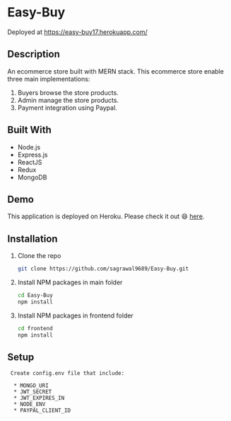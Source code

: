 # Easy-Buy
Deployed at https://easy-buy17.herokuapp.com/

## Description

An ecommerce store built with MERN stack. This ecommerce store enable three main implementations:

1. Buyers browse the store products.
2. Admin manage the store products.
3. Payment integration using Paypal. 


## Built With

* Node.js
* Express.js
* ReactJS
* Redux
* MongoDB

## Demo

This application is deployed on Heroku. Please check it out :smile: [here](https://easy-buy17.herokuapp.com/).

## Installation

1. Clone the repo
   ```sh
   git clone https://github.com/sagrawal9689/Easy-Buy.git
   ```
2. Install NPM packages in main folder
   ```sh
   cd Easy-Buy
   npm install
   ```
3. Install NPM packages in frontend folder
   ```sh
   cd frontend
   npm install
   ```

## Setup

```
 Create config.env file that include:

  * MONGO_URI
  * JWT_SECRET
  * JWT_EXPIRES_IN
  * NODE_ENV
  * PAYPAL_CLIENT_ID
```

